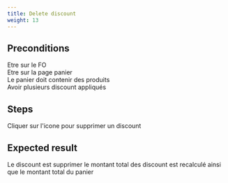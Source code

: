 ```yaml
---
title: Delete discount
weight: 13
---
```


## Preconditions

Etre sur le FO\
Etre sur la page panier\
Le panier doit contenir des produits\
Avoir plusieurs discount appliqués
## Steps

Cliquer sur l'icone pour supprimer un discount

## Expected result

Le discount est supprimer le montant total des discount est recalculé ainsi que le montant total du panier

